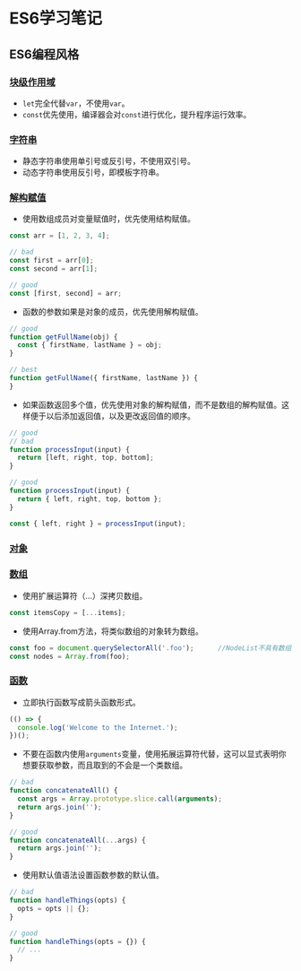 # ES6学习笔记

## ES6编程风格

### [块级作用域](https://github.com/kongchenglc/learn-ES6/blob/master/let%20and%20const.js)
- `let`完全代替`var`，不使用`var`。
- `const`优先使用，编译器会对`const`进行优化，提升程序运行效率。

### [字符串]()
- 静态字符串使用单引号或反引号，不使用双引号。
- 动态字符串使用反引号，即模板字符串。

### [解构赋值]()
- 使用数组成员对变量赋值时，优先使用结构赋值。
```javascript
const arr = [1, 2, 3, 4];

// bad
const first = arr[0];
const second = arr[1];

// good
const [first, second] = arr;
```
- 函数的参数如果是对象的成员，优先使用解构赋值。
```javascript
// good
function getFullName(obj) {
  const { firstName, lastName } = obj;
}

// best
function getFullName({ firstName, lastName }) {
}
```
- 如果函数返回多个值，优先使用对象的解构赋值，而不是数组的解构赋值。这样便于以后添加返回值，以及更改返回值的顺序。
```javascript
// good
// bad
function processInput(input) {
  return [left, right, top, bottom];
}

// good
function processInput(input) {
  return { left, right, top, bottom };
}

const { left, right } = processInput(input);
```

### [对象]()

### [数组]()
- 使用扩展运算符（…）深拷贝数组。
```javascript
const itemsCopy = [...items];
```
- 使用Array.from方法，将类似数组的对象转为数组。
```javascript
const foo = document.querySelectorAll('.foo');      //NodeList不具有数组的方法
const nodes = Array.from(foo);
```

### [函数]()
- 立即执行函数写成箭头函数形式。
```javascript
(() => {
  console.log('Welcome to the Internet.');
})();
```
- 不要在函数内使用`arguments`变量，使用拓展运算符代替，这可以显式表明你想要获取参数，而且取到的不会是一个类数组。
```javascript
// bad
function concatenateAll() {
  const args = Array.prototype.slice.call(arguments);
  return args.join('');
}

// good
function concatenateAll(...args) {
  return args.join('');
}
```
- 使用默认值语法设置函数参数的默认值。
```javascript
// bad
function handleThings(opts) {
  opts = opts || {};
}

// good
function handleThings(opts = {}) {
  // ...
}
```